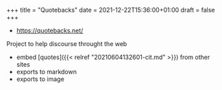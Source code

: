 +++
title = "Quotebacks"
date = 2021-12-22T15:36:00+01:00
draft = false
+++

-   <https://quotebacks.net/>

Project to help discourse throught the web

-   embed [quotes]({{< relref "20210604132601-cit.md" >}}) from other sites
-   exports to markdown
-   exports to image
